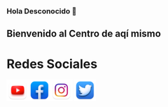 ### Hola Desconocido 👋
## Bienvenido al Centro de aqí mismo


# Redes Sociales
<a href="https://www.youtube.com/@OnelCrack"><img src="/img/socials/YouTube.png" width="50px" height="50px"></img></a><a href="https://www.facebook.com/profile.php?id=100092376152191"><img src="/img/socials/Facebook.png" width="50px" height="50px"></img></a><a href=""><img src="/img/socials/Instagram.png" width="50px" height="50px"></a>
<a href="https://twitter.com/Onel_Crack?t=NFwmb3M7Gb8dr-B9oUubaw&s=09"><img src="/img/socials/twitter.png" width="50px" height="50px"></a>

<!--
**TechOGR/TechOGR** is a ✨ _special_ ✨ repository because its `README.md` (this file) appears on your GitHub profile.

Here are some ideas to get you started:

- 🔭 I’m currently working on ...
- 🌱 I’m currently learning ...
- 👯 I’m looking to collaborate on ...
- 🤔 I’m looking for help with ...
- 💬 Ask me about ...
- 📫 How to reach me: ...
- 😄 Pronouns: ...
- ⚡ Fun fact: ...
-->
